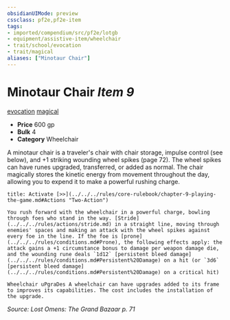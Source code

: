```yaml
---
obsidianUIMode: preview
cssclass: pf2e,pf2e-item
tags:
- imported/compendium/src/pf2e/lotgb
- equipment/assistive-item/wheelchair
- trait/school/evocation
- trait/magical
aliases: ["Minotaur Chair"]
---
```

# Minotaur Chair *Item 9*  
[evocation](evocation.md)  [magical](magical.md)  

- **Price** 600 gp
- **Bulk** 4
- **Category** Wheelchair

A minotaur chair is a traveler's chair with chair storage, impulse control (see below), and +1 striking wounding wheel spikes (page 72). The wheel spikes can have runes upgraded, transferred, or added as normal. The chair magically stores the kinetic energy from movement throughout the day, allowing you to expend it to make a powerful rushing charge.

```ad-embed-ability
title: Activate [>>](../../../rules/core-rulebook/chapter-9-playing-the-game.md#Actions "Two-Action")

You rush forward with the wheelchair in a powerful charge, bowling through foes who stand in the way. [Stride](../../../rules/actions/stride.md) in a straight line, moving through enemies' spaces and making an attack with the wheel spikes against every foe in the line. If the foe is [prone](../../../rules/conditions.md#Prone), the following effects apply: the attack gains a +1 circumstance bonus to damage per weapon damage die, and the wounding rune deals `1d12` [persistent bleed damage](../../../rules/conditions.md#Persistent%20Damage) on a hit (or `3d6` [persistent bleed damage](../../../rules/conditions.md#Persistent%20Damage) on a critical hit)

Wheelchair uPgraDes A wheelchair can have upgrades added to its frame to improves its capabilities. The cost includes the installation of the upgrade.
```

*Source: Lost Omens: The Grand Bazaar p. 71*
